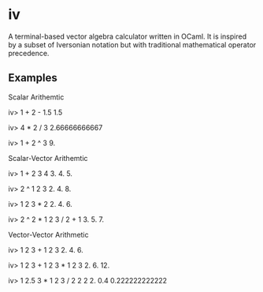 iv
==

A terminal-based vector algebra calculator written in OCaml. It is inspired by a subset of Iversonian notation but with traditional mathematical operator precedence.

Examples
--------

Scalar Arithemtic

iv> 1 + 2 - 1.5
1.5

iv> 4 * 2 / 3 
2.66666666667

iv> 1 + 2 ^ 3
9.

Scalar-Vector Arithemtic

iv> 1 + 2 3 4
3. 4. 5.

iv> 2 ^ 1 2 3
2. 4. 8.

iv> 1 2 3 * 2
2. 4. 6.

iv> 2 ^ 2 * 1 2 3 / 2 + 1
3. 5. 7.

Vector-Vector Arithmetic

iv> 1 2 3 + 1 2 3
2. 4. 6.

iv> 1 2 3 + 1 2 3 * 1 2 3 
2. 6. 12.

iv> 1 2.5 3 * 1 2 3 / 2 2 2
2. 0.4 0.222222222222

